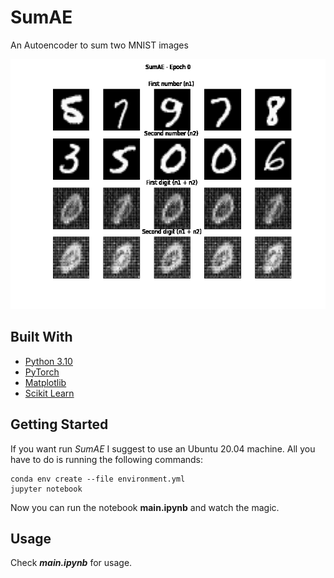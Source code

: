 # SumAE

An Autoencoder to sum two MNIST images


<img src="outputs/image.gif" alt="Execution image" width="600" height="400">



## Built With

* [Python 3.10](https://www.python.org)
* [PyTorch](https://pytorch.org/)
* [Matplotlib](https://matplotlib.org/)
* [Scikit Learn](https://scikit-learn.org/stable/) 

## Getting Started
If you want run *SumAE* I suggest to use an Ubuntu 20.04 machine. All you have to do is running the following commands:

```
conda env create --file environment.yml
jupyter notebook
```

Now you can run the notebook __main.ipynb__ and watch the magic.

## Usage

Check ***main.ipynb*** for usage.
